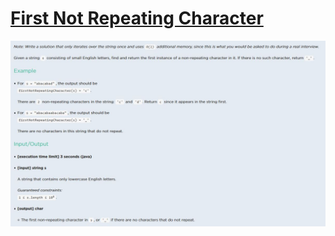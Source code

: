 # [First Not Repeating Character](https://app.codesignal.com/interview-practice/task/uX5iLwhc6L5ckSyNC)

![](DESCRIPTION.jpg)